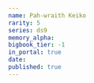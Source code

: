 ```yaml
---
name: Pah-wraith Keiko
rarity: 5
series: ds9
memory_alpha:
bigbook_tier: -1
in_portal: true
date:
published: true
---
```



